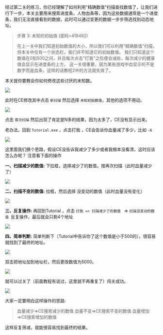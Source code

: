 经过第二关的练习，你已经理解了如何利用"精确数值"扫描查找数值了，让我们进行下一步，本关主要用来搜索进度条，人物血条等，因为这些数据通常是一个进度条，我们无法直接看到的数据，此时可以通过变更的数据一步步筛选找到动态地址。

> 步骤 3: 未知的初始值 (密码=419482)
>
> 在上一关中我们知道初始数值的大小，所以我们可以利用"精确数值"扫描，但本关中仅有一个状态栏，我们并不知道它的初始数值。
> 我们只知道这个数值在0到500之间，并且每次点击"打我"之后便会减些，每次减少的健康值会显示在进度条的上方。
> 这一关很重要，因为某些游戏中血显示的不是数字而是血条，这样的话教程2中的方法就失效了。

本关就你要教会你如何修改这些讨厌的未知数。

![](/image/1379525-20220718145523334-1544460447.png)

此时在CE修改其中点击 `新扫描` 然后选择 `未知初始数值`，其他的选项不用动。

![](/image/1379525-20220718145538733-26870609.png)

点击 `首次扫描` 然后出现了肯定是N多的结果，因为太多了，CE没有显示出来。

老办法，回到 `Tutorial.exe` ，点击打我 ，CE会告诉你血量减了多少，比如 `-6`

![](/image/1379525-20220718145554213-1510333991.png)

这里面我们换个思路，假设CE没告诉我减少了多少或者我根本没看清，这时应该怎么办呢？ 注意看下面的操作

**一、扫描减少的数值:** 下拉框，选择减少了的数值，按再次扫描（此时血量减少了）

![](/image/1379525-20220718145617622-1509443255.png)

**二、扫描不变的数值:** 拉框，然后选择 没变动的数值（此时血量没有变化）

![](/image/1379525-20220718145629217-2009106163.png)

**三、反复操作:** 再回到Tutorial ，点击 `打我 => 扫描减少了的数值 ` => `扫描没变动的数值 `反复操作，最后就会只剩4个地址

![](/image/1379525-20220718145644305-328762727.png)

**四、简单判断:** 简单判断下（Tutorial中告诉你了这个数值是小于500的），很容易就找到了最终的地址。

![](/image/1379525-20220718145657203-521598904.png)

 双击把地址加到地址栏，然后更改数值为5000。

![](/image/1379525-20220718145708310-1233657717.png)

就可以过关了（前面教程有说过，这里就不再重复了）闯关成功。

![](/image/1379525-20220718145718794-403056863.png)

大家一定要明白这样操作的思路:
> 血量减少=>CE搜索减少的数值
> 血量不变=>CE搜索不变的数值
> 血量增加=>CE搜索增加的数值

这样反复筛减，就能很容易找到最终的结果。
